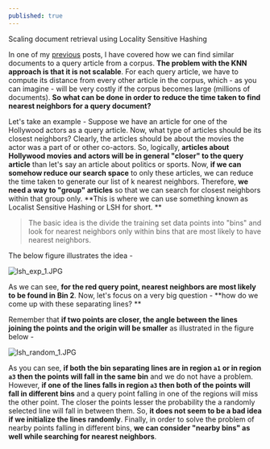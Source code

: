 ```yaml
---
published: true
---
```

Scaling document retrieval using Locality Sensitive Hashing

In one of my [previous](https://akshayjadiya.github.io/euclidean-vs-cosine-distance/) posts, I have covered how we can find similar documents to a query article from a corpus. **The problem with the KNN approach is that it is not scalable**. For each query article, we have to compute its distance from every other article in the corpus, which - as you can imagine - will be very costly if the corpus becomes large (millions of documents). **So what can be done in order to reduce the time taken to find nearest neighbors for a query document?**

Let's take an example - Suppose we have an article for one of the Hollywood actors as a query article. Now, what type of articles should  be its closest neighbors? Clearly, the articles should be about the movies the actor was a part of or other co-actors. So, logically, **articles about Hollywood movies and actors will be in general "closer" to the query article** than let's say an article about politics or sports. Now, **if we can somehow reduce our search space** to only these articles, we can reduce the time taken to generate our list of k nearest neighbors. Therefore, **we need a way to "group" articles** so that we can search for closest neighbors within that group only. **This is where we can use something known as Localist Sensitive Hashing or LSH for short. **

> The basic idea is the divide the training set data points into "bins" and look for nearest neighbors only within bins that are most likely to have nearest neighbors.

The below figure illustrates the idea - 

![lsh_exp_1.JPG]({{site.baseurl}}/images/lsh_1/lsh_exp_1.JPG)


As we can see, **for the red query point, nearest neighbors are most likely to be found in Bin 2**. Now, let's focus on a very big question - **how do we come up with these separating lines? **

Remember that **if two points are closer, the angle between the lines joining the points and the origin will be smaller** as illustrated in the figure below - 

![lsh_random_1.JPG]({{site.baseurl}}/images/lsh_1/lsh_random_1.JPG)


As you can see, **if both the bin separating lines are in region `a1` or in region `a3` then the points will fall in the same bin** and we do not have a problem. However, **if one of the lines falls in region `a3` then both of the points will fall in different bins** and a query point falling in one of the regions will miss the other point. The closer the points lesser the probability the a randomly selected line will fall in between them. So, **it does not seem to be a bad idea if we initialize the lines randomly**. Finally, in order to solve the problem of nearby points falling in different bins, **we can consider "nearby bins" as well while searching for nearest neighbors**.  